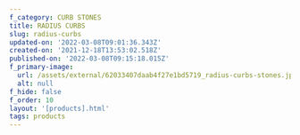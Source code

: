 ```yaml
---
f_category: CURB STONES
title: RADIUS CURBS
slug: radius-curbs
updated-on: '2022-03-08T09:01:36.343Z'
created-on: '2021-12-18T13:53:02.518Z'
published-on: '2022-03-08T09:15:18.015Z'
f_primary-image:
  url: /assets/external/62033407daab4f27e1bd5719_radius-curbs-stones.jpg
  alt: null
f_hide: false
f_order: 10
layout: '[products].html'
tags: products
---
```



